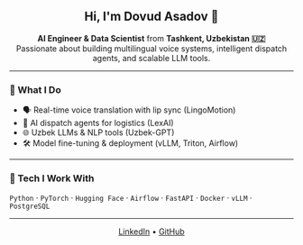 <h2 align="center">Hi, I'm Dovud Asadov 👋</h2>

<p align="center">
  <strong>AI Engineer & Data Scientist</strong> from <strong>Tashkent, Uzbekistan 🇺🇿</strong><br>
  Passionate about building multilingual voice systems, intelligent dispatch agents, and scalable LLM tools.
</p>

---

### 🚀 What I Do
- 🗣️ Real-time voice translation with lip sync (LingoMotion)
- 🤖 AI dispatch agents for logistics (LexAI)
- 🌐 Uzbek LLMs & NLP tools (Uzbek-GPT)
- 🛠️ Model fine-tuning & deployment (vLLM, Triton, Airflow)

---

### 🧠 Tech I Work With
`Python` · `PyTorch` · `Hugging Face` · `Airflow` · `FastAPI` · `Docker` · `vLLM` · `PostgreSQL`

---

<p align="center">
  <a href="https://www.linkedin.com/in/dovud-asadov-913002245/">LinkedIn</a> •
  <a href="https://github.com/DovudAsadov">GitHub</a>
</p>


<!--
**DovudAsadov/DovudAsadov** is a ✨ _special_ ✨ repository because its `README.md` (this file) appears on your GitHub profile.

Here are some ideas to get you started:

- 🔭 I’m currently working on ...
- 🌱 I’m currently learning ...
- 👯 I’m looking to collaborate on ...
- 🤔 I’m looking for help with ...
- 💬 Ask me about ...
- 📫 How to reach me: ...
- 😄 Pronouns: ...
- ⚡ Fun fact: ...
-->
